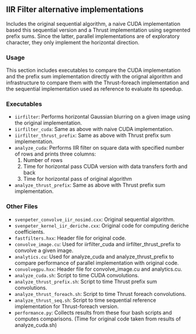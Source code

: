 ## IIR Filter alternative implementations

Includes the original sequential algorithm, a naive CUDA implementation based this sequential version and a Thrust implementation using segmented prefix sums. Since the latter, parallel implementations are of exploratory character, they only implement the horizontal direction.

### Usage
This section includes executables to compare the CUDA implementation and the prefix sum implementation directly with the orignal algorithm and infrastructure to compare them with the Thrust-foreach implementation and the sequential implementation used as reference to evaluate its speedup.

### Executables

- `iirfilter`: Performs horizontal Gaussian blurring on a given image using the
  original implementation.
- `iirfilter_cuda`: Same as above with naive CUDA implementation.
- `iirfilter_thrust_prefix`: Same as above with Thrust prefix sum implementation.
- `analyze_cuda`: Performs IIR filter on square data with specified
  number of rows and prints three columns:
  1. Number of rows
  2. Time for horizontal pass CUDA version with data transfers forth and back
  3. Time for horizontal pass of original algorithm
- `analyze_thrust_prefix`: Same as above with Thrust prefix sum implementation.

### Other Files

- `svenpeter_convolve_iir_nosimd.cxx`: Original sequential algorithm.
- `svenpeter_kernel_iir_deriche.cxx`: Original code for computing deriche coefficients.
- `fastfilters.hxx`: Header file for original code.
- `convolve_image.cu`: Used for iirfilter_cuda and iirfilter_thrust_prefix to convolve a given image. 
- `analytics.cu`: Used for analyze_cuda and analyze_thrust_prefix to compare performance of parallel implementation with original code. 
- `convolvegpu.hxx`: Header file for convolve_image.cu and analytics.cu. 
- `analyze_cuda.sh`: Script to time CUDA convolutions.
- `analyze_thrust_prefix.sh`: Script to time Thrust prefix sum convolutions.
- `analyze_thrust_foreach.sh`: Script to time Thrust foreach convolutions.
- `analyze_thrust_seq.sh`: Script to time sequential reference implementation for Thrust-foreach version.
- `performance.py`: Collects results from these four bash scripts and computes comparisons. (Time for original code taken from results of analyze_cuda.sh)

